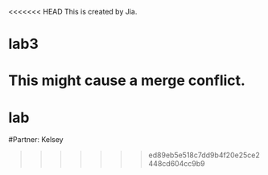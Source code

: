 <<<<<<< HEAD
This is created by Jia.
# lab3
This might cause a merge conflict.
=======
# lab
#Partner: Kelsey

>>>>>>> ed89eb5e518c7dd9b4f20e25ce2448cd604cc9b9
